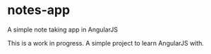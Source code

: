 notes-app
=========

A simple note taking app in AngularJS

This is a work in progress. A simple project to learn AngularJS with.

